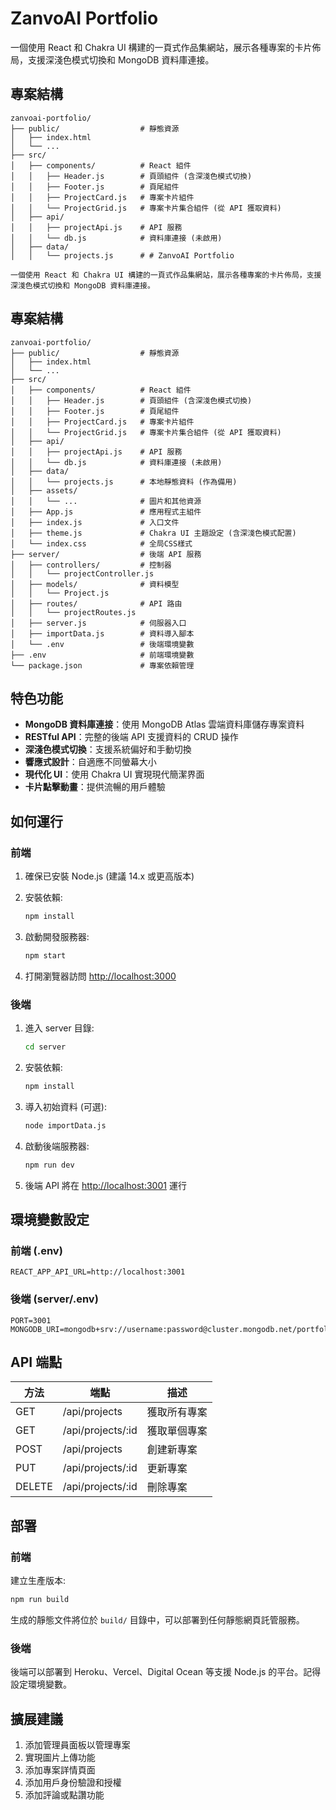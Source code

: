 # ZanvoAI Portfolio

一個使用 React 和 Chakra UI 構建的一頁式作品集網站，展示各種專案的卡片佈局，支援深淺色模式切換和 MongoDB 資料庫連接。

## 專案結構

```
zanvoai-portfolio/
├── public/                  # 靜態資源
│   ├── index.html
│   └── ...
├── src/
│   ├── components/          # React 組件
│   │   ├── Header.js        # 頁頭組件 (含深淺色模式切換)
│   │   ├── Footer.js        # 頁尾組件
│   │   ├── ProjectCard.js   # 專案卡片組件
│   │   └── ProjectGrid.js   # 專案卡片集合組件 (從 API 獲取資料)
│   ├── api/
│   │   ├── projectApi.js    # API 服務
│   │   └── db.js            # 資料庫連接 (未啟用)
│   ├── data/
│   │   └── projects.js      # # ZanvoAI Portfolio

一個使用 React 和 Chakra UI 構建的一頁式作品集網站，展示各種專案的卡片佈局，支援深淺色模式切換和 MongoDB 資料庫連接。
```

## 專案結構

```
zanvoai-portfolio/
├── public/                  # 靜態資源
│   ├── index.html
│   └── ...
├── src/
│   ├── components/          # React 組件
│   │   ├── Header.js        # 頁頭組件 (含深淺色模式切換)
│   │   ├── Footer.js        # 頁尾組件
│   │   ├── ProjectCard.js   # 專案卡片組件
│   │   └── ProjectGrid.js   # 專案卡片集合組件 (從 API 獲取資料)
│   ├── api/
│   │   ├── projectApi.js    # API 服務
│   │   └── db.js            # 資料庫連接 (未啟用)
│   ├── data/
│   │   └── projects.js      # 本地靜態資料 (作為備用)
│   ├── assets/
│   │   └── ...              # 圖片和其他資源
│   ├── App.js               # 應用程式主組件
│   ├── index.js             # 入口文件
│   ├── theme.js             # Chakra UI 主題設定 (含深淺色模式配置)
│   └── index.css            # 全局CSS樣式
├── server/                  # 後端 API 服務
│   ├── controllers/         # 控制器
│   │   └── projectController.js
│   ├── models/              # 資料模型
│   │   └── Project.js
│   ├── routes/              # API 路由
│   │   └── projectRoutes.js
│   ├── server.js            # 伺服器入口
│   ├── importData.js        # 資料導入腳本
│   └── .env                 # 後端環境變數
├── .env                     # 前端環境變數
└── package.json             # 專案依賴管理
```

## 特色功能

- **MongoDB 資料庫連接**：使用 MongoDB Atlas 雲端資料庫儲存專案資料
- **RESTful API**：完整的後端 API 支援資料的 CRUD 操作
- **深淺色模式切換**：支援系統偏好和手動切換
- **響應式設計**：自適應不同螢幕大小
- **現代化 UI**：使用 Chakra UI 實現現代簡潔界面
- **卡片點擊動畫**：提供流暢的用戶體驗

## 如何運行

### 前端

1. 確保已安裝 Node.js (建議 14.x 或更高版本)

2. 安裝依賴:
   ```bash
   npm install
   ```

3. 啟動開發服務器:
   ```bash
   npm start
   ```

4. 打開瀏覽器訪問 [http://localhost:3000](http://localhost:3000)

### 後端

1. 進入 server 目錄:
   ```bash
   cd server
   ```

2. 安裝依賴:
   ```bash
   npm install
   ```

3. 導入初始資料 (可選):
   ```bash
   node importData.js
   ```

4. 啟動後端服務器:
   ```bash
   npm run dev
   ```

5. 後端 API 將在 [http://localhost:3001](http://localhost:3001) 運行

## 環境變數設定

### 前端 (.env)

```
REACT_APP_API_URL=http://localhost:3001
```

### 後端 (server/.env)

```
PORT=3001
MONGODB_URI=mongodb+srv://username:password@cluster.mongodb.net/portfolio
```

## API 端點

| 方法   | 端點                | 描述           |
|--------|-------------------|----------------|
| GET    | /api/projects     | 獲取所有專案     |
| GET    | /api/projects/:id | 獲取單個專案     |
| POST   | /api/projects     | 創建新專案       |
| PUT    | /api/projects/:id | 更新專案         |
| DELETE | /api/projects/:id | 刪除專案         |

## 部署

### 前端

建立生產版本:
```bash
npm run build
```

生成的靜態文件將位於 `build/` 目錄中，可以部署到任何靜態網頁託管服務。

### 後端

後端可以部署到 Heroku、Vercel、Digital Ocean 等支援 Node.js 的平台。記得設定環境變數。

## 擴展建議

1. 添加管理員面板以管理專案
2. 實現圖片上傳功能
3. 添加專案詳情頁面
4. 添加用戶身份驗證和授權
5. 添加評論或點讚功能